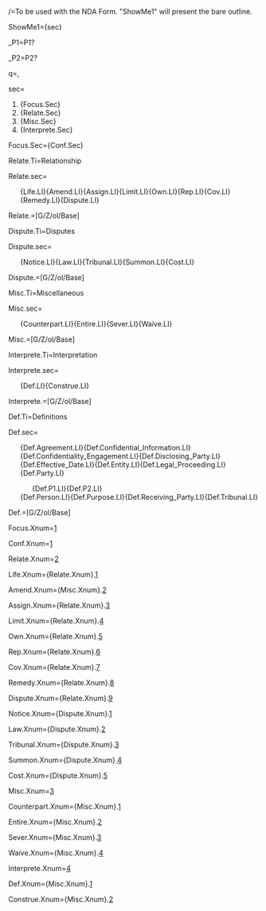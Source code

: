 /=To be used with the NDA Form.  "ShowMe1" will present the bare outline.

ShowMe1={sec}

_P1=<span class="param">P1?</a>

_P2=<span class="param">P2?</a>

q=,

sec=<ol class="secs-and"><li>{Focus.Sec}<li>{Relate.Sec}<li>{Misc.Sec}<li>{Interprete.Sec}</ol>
  
Focus.Sec={Conf.Sec}

Relate.Ti=Relationship

Relate.sec=<ol class="secs-and">{Life.LI}{Amend.LI}{Assign.LI}{Limit.LI}{Own.LI}{Rep.LI}{Cov.LI}{Remedy.LI}{Dispute.LI}</ol>

Relate.=[G/Z/ol/Base]

Dispute.Ti=Disputes

Dispute.sec=<ol class="secs-and">{Notice.LI}{Law.LI}{Tribunal.LI}{Summon.LI}{Cost.LI}</ol>

Dispute.=[G/Z/ol/Base]

Misc.Ti=Miscellaneous

Misc.sec=<ol class="secs-and">{Counterpart.LI}{Entire.LI}{Sever.LI}{Waive.LI}</ol>

Misc.=[G/Z/ol/Base]  

Interprete.Ti=Interpretation

Interprete.sec=<ol class="secs-and">{Def.LI}{Construe.LI}</ol>

Interprete.=[G/Z/ol/Base]

Def.Ti=Definitions

Def.sec=<ul type="none">{Def.Agreement.LI}{Def.Confidential_Information.LI}{Def.Confidentiality_Engagement.LI}{Def.Disclosing_Party.LI}{Def.Effective_Date.LI}{Def.Entity.LI}{Def.Legal_Proceeding.LI}{Def.Party.LI}<ol>{Def.P1.LI}{Def.P2.LI}</ol>{Def.Person.LI}{Def.Purpose.LI}{Def.Receiving_Party.LI}{Def.Tribunal.LI}</ul>

Def.=[G/Z/ol/Base]

Focus.Xnum=<a href="#Focus.Sec" class="xref">1</a>

Conf.Xnum=<a href="#Conf.Sec" class="xref">1</a>

Relate.Xnum=<a href="#Relate.Sec" class="xref">2</a>

Life.Xnum={Relate.Xnum}.<a href="#Life.Sec" class="xref">1</a>

Amend.Xnum={Misc.Xnum}.<a href="#Amend.Sec" class="xref">2</a>

Assign.Xnum={Relate.Xnum}.<a href="#Assign.Sec" class="xref">3</a>

Limit.Xnum={Relate.Xnum}.<a href="#Assign.Sec" class="xref">4</a>

Own.Xnum={Relate.Xnum}.<a href="#Own.Sec" class="xref">5</a>

Rep.Xnum={Relate.Xnum}.<a href="#Rep.Sec" class="xref">6</a>

Cov.Xnum={Relate.Xnum}.<a href="#Cov.Sec" class="xref">7</a>

Remedy.Xnum={Relate.Xnum}.<a href="#Remedy.Sec" class="xref">8</a>

Dispute.Xnum={Relate.Xnum}.<a href="#Dispute.Sec" class="xref">9</a>

Notice.Xnum={Dispute.Xnum}.<a href="#Notice.Sec" class="xref">1</a>

Law.Xnum={Dispute.Xnum}.<a href="#Law.Sec" class="xref">2</a>

Tribunal.Xnum={Dispute.Xnum}.<a href="#Tribunal.Sec" class="xref">3</a>

Summon.Xnum={Dispute.Xnum}.<a href="#Summon.Sec" class="xref">4</a>

Cost.Xnum={Dispute.Xnum}.<a href="#Cost.Sec" class="xref">5</a>


Misc.Xnum=<a href="#Misc.Sec" class="xref">3</a>

Counterpart.Xnum={Misc.Xnum}.<a href="#Counterpart.Sec" class="xref">1</a>

Entire.Xnum={Misc.Xnum}.<a href="#Entire.Sec" class="xref">2</a>

Sever.Xnum={Misc.Xnum}.<a href="#Sever.Sec" class="xref">3</a>

Waive.Xnum={Misc.Xnum}.<a href="#Waive.Sec" class="xref">4</a>


Interprete.Xnum=<a href="#Interprete.Sec" class="xref">4</a>

Def.Xnum={Misc.Xnum}.<a href="#.Sec" class="Def.xref">1</a>

Construe.Xnum={Misc.Xnum}.<a href="#Construe.Sec" class="xref">2</a>